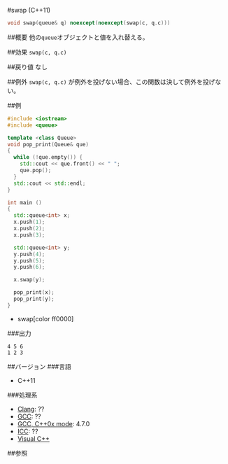 #swap (C++11)
```cpp
void swap(queue& q) noexcept(noexcept(swap(c, q.c)))
```

##概要
他の`queue`オブジェクトと値を入れ替える。


##効果
`swap(c, q.c)`


##戻り値
なし


##例外
`swap(c, q.c)` が例外を投げない場合、この関数は決して例外を投げない。


##例
```cpp
#include <iostream>
#include <queue>

template <class Queue>
void pop_print(Queue& que)
{
  while (!que.empty()) {
    std::cout << que.front() << " ";
    que.pop();
  }
  std::cout << std::endl;
}

int main ()
{
  std::queue<int> x;
  x.push(1);
  x.push(2);
  x.push(3);

  std::queue<int> y;
  y.push(4);
  y.push(5);
  y.push(6);

  x.swap(y);

  pop_print(x);
  pop_print(y);
}
```
* swap[color ff0000]

###出力
```
4 5 6 
1 2 3 
```

##バージョン
###言語
- C++11

###処理系
- [Clang](/implementation#clang.md): ??
- [GCC](/implementation#gcc.md): ??
- [GCC, C++0x mode](/implementation#gcc.md): 4.7.0
- [ICC](/implementation#icc.md): ??
- [Visual C++](/implementation#visual_cpp.md)


##参照


